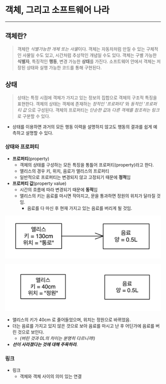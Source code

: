 
# 객체, 그리고 소프트웨어 나라
---

## 객체란?

> 객체란 *식별가능한 개체 또는 사물*이다. 객체는 자동차처럼 만질 수 있는 구체적인 사물일 수도 있고, 시간처럼 추상적인 개념일 수도 있다. 객체는 구별 가능한 **식별자**, 특징적인 **행동**, 변경 가능한 **상태**를 가진다. 소프트웨어 안에서 객체는 저장된 상태와 실행 가능한 코드를 통해 구현된다.


## 상태

> 상태는 특정 시점에 객체가 가지고 있는 정보의 집합으로 객체의 구조적 특징을 표현한다. 객체의 상태는 객체에 존재하는 *정적인 '프로퍼티'* 와 *동적인 '프로퍼티 값* 으로 구성된다. 객체의 프로퍼티는 *단순한 값*과 *다른 객체를 참조하는 링크*로 구분할 수 있다.

- 상태를 이용하면 과거의 모든 행동 이력을 설명하지 않고도 행동의 결과를 쉽게 예측하고 설명할 수 있다.

### 상태와 프로퍼티

- **프로퍼티**(property)
	- 객체의 상태를 구성하는 모든 특징을 통틀어 프로퍼티(property)라고 한다.
	- 앨리스의 경우 키, 위치, 음료가 앨리스의 프로퍼티
	- 일반적으로 프로퍼티는 변경되지 않고 고정되기 때문에 **정적**임
- **프로퍼티 값**(property value)
	- 시간의 흐름에 따라 변경되기 때문에 **동적**임
	- 앨리스의 키는 음료를 마시면 작아지고, 문을 통과하면 정원의 위치가 달라질 것임.
		- 음료를 다 마신 후 현재 가지고 있는 음료를 버리게 될 것임.

![](attachments/Pasted%20image%2020231109192303.png)

![](attachments/Pasted%20image%2020231109191820.png)

- 앨리스의 키가 40cm 로 줄어들었으며, 위치는 정원으로 바뀌었음.
- 더는 음료를 가지고 있지 않은 것으로 보아 음료를 마시고 난 후 어딘가에 음료를 버린 것으로 보인다.
	- *(버린 것과 0L의 차이는 분명히 다르니까!)*
- ***선이 사라졌다는 것에 대해 주목하라.***


### 링크 

- 링크
	- 객체와 객체 사이의 의미 있는 연결